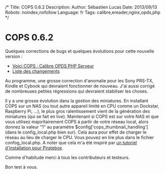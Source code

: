 /*
Title: COPS 0.6.2
Description: 
Author: Sébastien Lucas
Date: 2013/09/13
Robots: noindex,nofollow
Language: fr
Tags: calibre,ereader,nginx,opds,php
*/
# COPS 0.6.2

Quelques corrections de bugs et quelques évolutions pour cette nouvelle version :
* [Voici COPS : Calibre OPDS PHP Serveur](/fr/oss/calibre-opds-php-server)
* [Liste des changements](/fr/oss/calibre-opds-php-server-changelog)

Au programme, une grosse correction d'anomalie pour les Sony PRS-TX, Kindle et Cybook qui devraient fonctionner de nouveau. J'ai aussi corrigé de nombreuses petites régressions qui devraient stabiliser les choses.

Il y a une grosse évolution dans la gestion des miniatures. En installant COPS sur un NAS (ou tout autre appareil limité en CPU comme un Dockstar, Raspberry Pi, ...), le plus gros ralentissement vient de la génération des miniatures (qui se fait en live). Maintenant si COPS est sur votre NAS et que vous utilisez majoritairement COPS à partir de votre réseau local, alors donnez la valeur "1" au paramètre $config['cops_thumbnail_handling'] (dans le config_local.php bien sur). Cela aura pour effet de charger le réseau au lieu de charger le CPU. Vous pouvez en lire plus dans le fichier confog_local.php. A noter que cela m'a été inspiré par [un tutoriel d'installation pour Piratebox](http://forum.daviddarts.com/read.php?8,7921,7921).

Comme d'habitude merci à tous les contributeurs et testeurs.

Bon test à vous.
